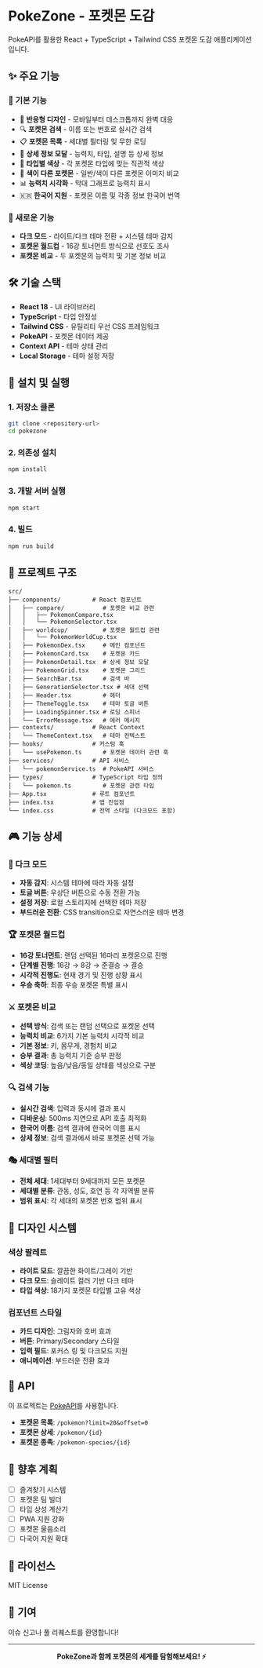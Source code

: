 # PokeZone - 포켓몬 도감

PokeAPI를 활용한 React + TypeScript + Tailwind CSS 포켓몬 도감 애플리케이션입니다.

## ✨ 주요 기능

### 🎯 기본 기능
- 📱 **반응형 디자인** - 모바일부터 데스크톱까지 완벽 대응
- 🔍 **포켓몬 검색** - 이름 또는 번호로 실시간 검색
- 📋 **포켓몬 목록** - 세대별 필터링 및 무한 로딩
- 📖 **상세 정보 모달** - 능력치, 타입, 설명 등 상세 정보
- 🎨 **타입별 색상** - 각 포켓몬 타입에 맞는 직관적 색상
- 🌟 **색이 다른 포켓몬** - 일반/색이 다른 포켓몬 이미지 비교
- 📊 **능력치 시각화** - 막대 그래프로 능력치 표시
- 🇰🇷 **한국어 지원** - 포켓몬 이름 및 각종 정보 한국어 번역

### 🌙 새로운 기능
- **다크 모드** - 라이트/다크 테마 전환 + 시스템 테마 감지
- **포켓몬 월드컵** - 16강 토너먼트 방식으로 선호도 조사
- **포켓몬 비교** - 두 포켓몬의 능력치 및 기본 정보 비교

## 🛠️ 기술 스택

- **React 18** - UI 라이브러리
- **TypeScript** - 타입 안정성
- **Tailwind CSS** - 유틸리티 우선 CSS 프레임워크
- **PokeAPI** - 포켓몬 데이터 제공
- **Context API** - 테마 상태 관리
- **Local Storage** - 테마 설정 저장

## 🚀 설치 및 실행

### 1. 저장소 클론
```bash
git clone <repository-url>
cd pokezone
```

### 2. 의존성 설치
```bash
npm install
```

### 3. 개발 서버 실행
```bash
npm start
```

### 4. 빌드
```bash
npm run build
```

## 📂 프로젝트 구조

```
src/
├── components/         # React 컴포넌트
│   ├── compare/           # 포켓몬 비교 관련
│   │   ├── PokemonCompare.tsx
│   │   └── PokemonSelector.tsx
│   ├── worldcup/          # 포켓몬 월드컵 관련
│   │   └── PokemonWorldCup.tsx
│   ├── PokemonDex.tsx     # 메인 컴포넌트
│   ├── PokemonCard.tsx    # 포켓몬 카드
│   ├── PokemonDetail.tsx  # 상세 정보 모달
│   ├── PokemonGrid.tsx    # 포켓몬 그리드
│   ├── SearchBar.tsx      # 검색 바
│   ├── GenerationSelector.tsx # 세대 선택
│   ├── Header.tsx         # 헤더
│   ├── ThemeToggle.tsx    # 테마 토글 버튼
│   ├── LoadingSpinner.tsx # 로딩 스피너
│   └── ErrorMessage.tsx   # 에러 메시지
├── contexts/           # React Context
│   └── ThemeContext.tsx   # 테마 컨텍스트
├── hooks/              # 커스텀 훅
│   └── usePokemon.ts      # 포켓몬 데이터 관련 훅
├── services/           # API 서비스
│   └── pokemonService.ts  # PokeAPI 서비스
├── types/              # TypeScript 타입 정의
│   └── pokemon.ts         # 포켓몬 관련 타입
├── App.tsx             # 루트 컴포넌트
├── index.tsx           # 앱 진입점
└── index.css           # 전역 스타일 (다크모드 포함)
```

## 🎮 기능 상세

### 🌙 다크 모드
- **자동 감지**: 시스템 테마에 따라 자동 설정
- **토글 버튼**: 우상단 버튼으로 수동 전환 가능
- **설정 저장**: 로컬 스토리지에 선택한 테마 저장
- **부드러운 전환**: CSS transition으로 자연스러운 테마 변경

### 🏆 포켓몬 월드컵
- **16강 토너먼트**: 랜덤 선택된 16마리 포켓몬으로 진행
- **단계별 진행**: 16강 → 8강 → 준결승 → 결승
- **시각적 진행도**: 현재 경기 및 진행 상황 표시
- **우승 축하**: 최종 우승 포켓몬 특별 표시

### ⚔️ 포켓몬 비교
- **선택 방식**: 검색 또는 랜덤 선택으로 포켓몬 선택
- **능력치 비교**: 6가지 기본 능력치 시각적 비교
- **기본 정보**: 키, 몸무게, 경험치 비교
- **승부 결과**: 총 능력치 기준 승부 판정
- **색상 코딩**: 높음/낮음/동일 상태를 색상으로 구분

### 🔍 검색 기능
- **실시간 검색**: 입력과 동시에 결과 표시
- **디바운싱**: 500ms 지연으로 API 호출 최적화
- **한국어 이름**: 검색 결과에 한국어 이름 표시
- **상세 정보**: 검색 결과에서 바로 포켓몬 선택 가능

### 🎭 세대별 필터
- **전체 세대**: 1세대부터 9세대까지 모든 포켓몬
- **세대별 분류**: 관동, 성도, 호연 등 각 지역별 분류
- **범위 표시**: 각 세대의 포켓몬 번호 범위 표시

## 🎨 디자인 시스템

### 색상 팔레트
- **라이트 모드**: 깔끔한 화이트/그레이 기반
- **다크 모드**: 슬레이트 컬러 기반 다크 테마
- **타입 색상**: 18가지 포켓몬 타입별 고유 색상

### 컴포넌트 스타일
- **카드 디자인**: 그림자와 호버 효과
- **버튼**: Primary/Secondary 스타일
- **입력 필드**: 포커스 링 및 다크모드 지원
- **애니메이션**: 부드러운 전환 효과

## 🔧 API

이 프로젝트는 [PokeAPI](https://pokeapi.co/)를 사용합니다.

- **포켓몬 목록**: `/pokemon?limit=20&offset=0`
- **포켓몬 상세**: `/pokemon/{id}`
- **포켓몬 종족**: `/pokemon-species/{id}`

## 🌟 향후 계획

- [ ] 즐겨찾기 시스템
- [ ] 포켓몬 팀 빌더
- [ ] 타입 상성 계산기
- [ ] PWA 지원 강화
- [ ] 포켓몬 울음소리
- [ ] 다국어 지원 확대

## 📄 라이선스

MIT License

## 🤝 기여

이슈 신고나 풀 리퀘스트를 환영합니다!

---

<div align="center">
  <strong>PokeZone과 함께 포켓몬의 세계를 탐험해보세요! ⚡</strong>
</div>
